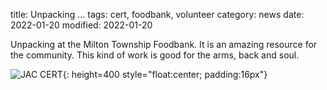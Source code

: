 title: Unpacking ...
tags: cert, foodbank, volunteer
category: news
date: 2022-01-20
modified: 2022-01-20

Unpacking at the Milton Township Foodbank.   It is an amazing resource for the community.  This kind of work is good for the arms, back and soul.  

<!-- PELICAN_END_SUMMARY -->

![JAC CERT]({static}/images/2022/IMG_4403.png){: height=400 style="float:center; padding:16px"}
